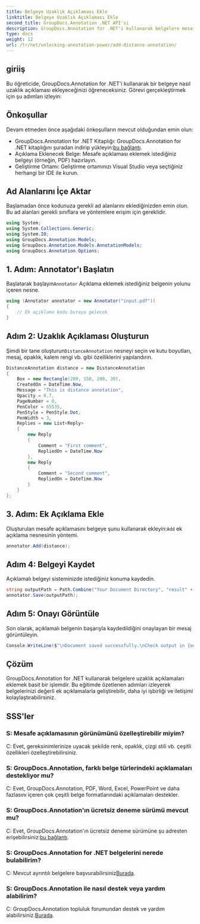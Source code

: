 ```yaml
---
title: Belgeye Uzaklık Açıklaması Ekle
linktitle: Belgeye Uzaklık Açıklaması Ekle
second_title: GroupDocs.Annotation .NET API'si
description: GroupDocs.Annotation for .NET'i kullanarak belgelere mesafe açıklamalarını nasıl ekleyeceğinizi öğrenin. İşbirliğini ve iletişimi zahmetsizce geliştirin.
type: docs
weight: 12
url: /tr/net/unlocking-annotation-power/add-distance-annotation/
---
```

## giriiş
Bu öğreticide, GroupDocs.Annotation for .NET'i kullanarak bir belgeye nasıl uzaklık açıklaması ekleyeceğinizi öğreneceksiniz. Görevi gerçekleştirmek için şu adımları izleyin:
## Önkoşullar

Devam etmeden önce aşağıdaki önkoşulların mevcut olduğundan emin olun:

-  GroupDocs.Annotation for .NET Kitaplığı: GroupDocs.Annotation for .NET kitaplığını şuradan indirip yükleyin:[bu bağlantı](https://releases.groupdocs.com/annotation/net/).
- Açıklama Eklenecek Belge: Mesafe açıklaması eklemek istediğiniz belgeyi (örneğin, PDF) hazırlayın.
- Geliştirme Ortamı: Geliştirme ortamınızı Visual Studio veya seçtiğiniz herhangi bir IDE ile kurun.

## Ad Alanlarını İçe Aktar

Başlamadan önce kodunuza gerekli ad alanlarını eklediğinizden emin olun. Bu ad alanları gerekli sınıflara ve yöntemlere erişim için gereklidir.

```csharp
using System;
using System.Collections.Generic;
using System.IO;
using GroupDocs.Annotation.Models;
using GroupDocs.Annotation.Models.AnnotationModels;
using GroupDocs.Annotation.Options;
```


## 1. Adım: Annotator'ı Başlatın

 Başlatarak başlayın`Annotator` Açıklama eklemek istediğiniz belgenin yolunu içeren nesne.

```csharp
using (Annotator annotator = new Annotator("input.pdf"))
{
    // Ek açıklama kodu buraya gelecek
}
```

## Adım 2: Uzaklık Açıklaması Oluşturun

 Şimdi bir tane oluşturun`DistanceAnnotation` nesneyi seçin ve kutu boyutları, mesaj, opaklık, kalem rengi vb. gibi özelliklerini yapılandırın.

```csharp
DistanceAnnotation distance = new DistanceAnnotation
{
    Box = new Rectangle(200, 150, 200, 30),
    CreatedOn = DateTime.Now,
    Message = "This is distance annotation",
    Opacity = 0.7,
    PageNumber = 0,
    PenColor = 65535,
    PenStyle = PenStyle.Dot,
    PenWidth = 3,
    Replies = new List<Reply>
    {
        new Reply
        {
            Comment = "First comment",
            RepliedOn = DateTime.Now
        },
        new Reply
        {
            Comment = "Second comment",
            RepliedOn = DateTime.Now
        }
    }
};
```

## 3. Adım: Ek Açıklama Ekle

 Oluşturulan mesafe açıklamasını belgeye şunu kullanarak ekleyin:`Add` ek açıklama nesnesinin yöntemi.

```csharp
annotator.Add(distance);
```

## Adım 4: Belgeyi Kaydet

Açıklamalı belgeyi sisteminizde istediğiniz konuma kaydedin.

```csharp
string outputPath = Path.Combine("Your Document Directory", "result" + Path.GetExtension("input.pdf"));
annotator.Save(outputPath);
```

## Adım 5: Onayı Görüntüle

Son olarak, açıklamalı belgenin başarıyla kaydedildiğini onaylayan bir mesaj görüntüleyin.

```csharp
Console.WriteLine($"\nDocument saved successfully.\nCheck output in {outputPath}.");
```

## Çözüm

GroupDocs.Annotation for .NET kullanarak belgelere uzaklık açıklamaları eklemek basit bir işlemdir. Bu eğitimde özetlenen adımları izleyerek belgelerinizi değerli ek açıklamalarla geliştirebilir, daha iyi işbirliği ve iletişimi kolaylaştırabilirsiniz.

## SSS'ler

### S: Mesafe açıklamasının görünümünü özelleştirebilir miyim?

C: Evet, gereksinimlerinize uyacak şekilde renk, opaklık, çizgi stili vb. çeşitli özellikleri özelleştirebilirsiniz.

### S: GroupDocs.Annotation, farklı belge türlerindeki açıklamaları destekliyor mu?

C: Evet, GroupDocs.Annotation, PDF, Word, Excel, PowerPoint ve daha fazlasını içeren çok çeşitli belge formatlarındaki açıklamaları destekler.

### S: GroupDocs.Annotation'ın ücretsiz deneme sürümü mevcut mu?

 C: Evet, GroupDocs.Annotation'ın ücretsiz deneme sürümüne şu adresten erişebilirsiniz:[bu bağlantı](https://releases.groupdocs.com/).

### S: GroupDocs.Annotation for .NET belgelerini nerede bulabilirim?

 C: Mevcut ayrıntılı belgelere başvurabilirsiniz[Burada](https://reference.groupdocs.com/annotation/net/).

### S: GroupDocs.Annotation ile nasıl destek veya yardım alabilirim?

 C: GroupDocs.Annotation topluluk forumundan destek ve yardım alabilirsiniz.[Burada](https://forum.groupdocs.com/c/annotation/10).